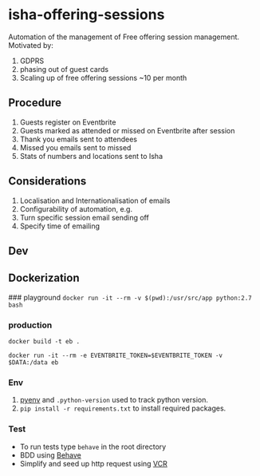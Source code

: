 # isha-offering-sessions

Automation of the management of Free offering session management. Motivated by:

1. GDPRS
  1. phasing out of guest cards
1. Scaling up of free offering sessions ~10 per month


## Procedure
1. Guests register on Eventbrite
1. Guests marked as attended or missed on Eventbrite after session
1. Thank you emails sent to attendees
1. Missed you emails sent to missed
1. Stats of numbers and locations sent to Isha

## Considerations
1. Localisation and Internationalisation of emails
1. Configurability of automation, e.g.
  1. Turn specific session email sending off
  1. Specify time of emailing

## Dev

## Dockerization
### playground
`docker run -it --rm -v $(pwd):/usr/src/app python:2.7 bash`

### production
`docker build -t eb .`

`docker run -it --rm -e EVENTBRITE_TOKEN=$EVENTBRITE_TOKEN -v $DATA:/data eb`

### Env
1. [pyenv](https://github.com/pyenv/pyenv) and `.python-version` used to track python version.
2. `pip install -r requirements.txt` to install required packages.

### Test
- To run tests type `behave` in the root directory
- BDD using [Behave](https://github.com/behave/behave)
- Simplify and seed up http request using [VCR](https://github.com/kevin1024/vcrpy)

